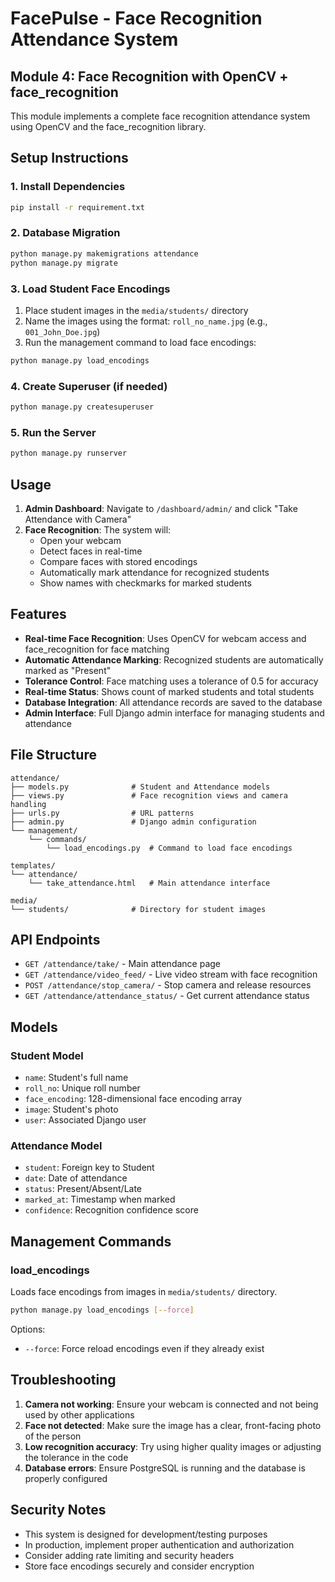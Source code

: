 # FacePulse - Face Recognition Attendance System

## Module 4: Face Recognition with OpenCV + face_recognition

This module implements a complete face recognition attendance system using OpenCV and the face_recognition library.

## Setup Instructions

### 1. Install Dependencies

```bash
pip install -r requirement.txt
```

### 2. Database Migration

```bash
python manage.py makemigrations attendance
python manage.py migrate
```

### 3. Load Student Face Encodings

1. Place student images in the `media/students/` directory
2. Name the images using the format: `roll_no_name.jpg` (e.g., `001_John_Doe.jpg`)
3. Run the management command to load face encodings:

```bash
python manage.py load_encodings
```

### 4. Create Superuser (if needed)

```bash
python manage.py createsuperuser
```

### 5. Run the Server

```bash
python manage.py runserver
```

## Usage

1. **Admin Dashboard**: Navigate to `/dashboard/admin/` and click "Take Attendance with Camera"
2. **Face Recognition**: The system will:
   - Open your webcam
   - Detect faces in real-time
   - Compare faces with stored encodings
   - Automatically mark attendance for recognized students
   - Show names with checkmarks for marked students

## Features

- **Real-time Face Recognition**: Uses OpenCV for webcam access and face_recognition for face matching
- **Automatic Attendance Marking**: Recognized students are automatically marked as "Present"
- **Tolerance Control**: Face matching uses a tolerance of 0.5 for accuracy
- **Real-time Status**: Shows count of marked students and total students
- **Database Integration**: All attendance records are saved to the database
- **Admin Interface**: Full Django admin interface for managing students and attendance

## File Structure

```
attendance/
├── models.py              # Student and Attendance models
├── views.py               # Face recognition views and camera handling
├── urls.py                # URL patterns
├── admin.py               # Django admin configuration
└── management/
    └── commands/
        └── load_encodings.py  # Command to load face encodings

templates/
└── attendance/
    └── take_attendance.html   # Main attendance interface

media/
└── students/              # Directory for student images
```

## API Endpoints

- `GET /attendance/take/` - Main attendance page
- `GET /attendance/video_feed/` - Live video stream with face recognition
- `POST /attendance/stop_camera/` - Stop camera and release resources
- `GET /attendance/attendance_status/` - Get current attendance status

## Models

### Student Model
- `name`: Student's full name
- `roll_no`: Unique roll number
- `face_encoding`: 128-dimensional face encoding array
- `image`: Student's photo
- `user`: Associated Django user

### Attendance Model
- `student`: Foreign key to Student
- `date`: Date of attendance
- `status`: Present/Absent/Late
- `marked_at`: Timestamp when marked
- `confidence`: Recognition confidence score

## Management Commands

### load_encodings
Loads face encodings from images in `media/students/` directory.

```bash
python manage.py load_encodings [--force]
```

Options:
- `--force`: Force reload encodings even if they already exist

## Troubleshooting

1. **Camera not working**: Ensure your webcam is connected and not being used by other applications
2. **Face not detected**: Make sure the image has a clear, front-facing photo of the person
3. **Low recognition accuracy**: Try using higher quality images or adjusting the tolerance in the code
4. **Database errors**: Ensure PostgreSQL is running and the database is properly configured

## Security Notes

- This system is designed for development/testing purposes
- In production, implement proper authentication and authorization
- Consider adding rate limiting and security headers
- Store face encodings securely and consider encryption
